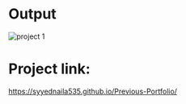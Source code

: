 
# Output
![project 1](https://github.com/Syyednaila535/Codsoft_Level-1_Task-1/assets/130342468/8eaa3a4d-23c5-4bf7-b71c-1defa5686804)
# Project link:
https://syyednaila535.github.io/Previous-Portfolio/

